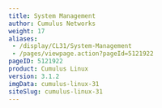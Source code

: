 ```yaml
---
title: System Management
author: Cumulus Networks
weight: 17
aliases:
 - /display/CL31/System-Management
 - /pages/viewpage.action?pageId=5121922
pageID: 5121922
product: Cumulus Linux
version: 3.1.2
imgData: cumulus-linux-31
siteSlug: cumulus-linux-31
---
```

<article id="html-search-results" class="ht-content" style="display: none;">

</article>

<footer id="ht-footer">

</footer>
